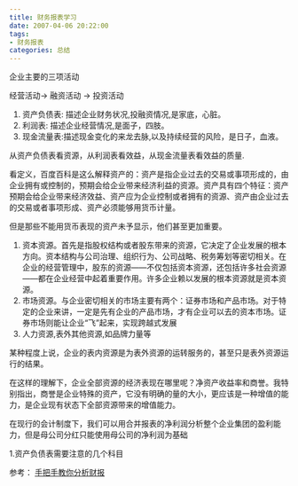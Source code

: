```yaml
---
title: 财务报表学习
date: 2007-04-06 20:22:00
tags: 
- 财务报表
categories: 总结
---
```


企业主要的三项活动

经营活动-> 融资活动 -> 投资活动

1. 资产负债表: 描述企业财务状况,投融资情况,是家底，心脏。
2. 利润表: 描述企业经营情况,是面子，四肢。
3. 现金流量表:描述现金变化的来龙去脉,以及持续经营的风险，是日子，血液。




从资产负债表看资源，从利润表看效益，从现金流量表看效益的质量.

看定义，百度百科是这么解释资产的：资产是指企业过去的交易或事项形成的，由企业拥有或控制的，预期会给企业带来经济利益的资源。资产具有四个特征：资产预期会给企业带来经济效益、资产应为企业控制或者拥有的资源、资产由企业过去的交易或者事项形成、资产必须能够用货币计量。

但是那些不能用货币表现的资产未予显示，他们甚至更加重要。

1. 资本资源。首先是指股权结构或者股东带来的资源，它决定了企业发展的根本方向。资本结构与公司治理、组织行为、公司战略、税务筹划等密切相关。在企业的经营管理中，股东的资源——不仅包括资本资源，还包括许多社会资源——都在企业经营中起着重要作用。许多企业赖以发展的根本资源就是资本资源。
2. 市场资源。与企业密切相关的市场主要有两个：证券市场和产品市场。对于特定的企业来讲，一定是先有企业的产品市场，才有企业可以去的资本市场。证券市场则能让企业“飞”起来，实现跨越式发展
3. 人力资源,表外其他资源,如品牌力量等

某种程度上说，企业的表内资源是为表外资源的运转服务的，甚至只是表外资源运行的结果。

在这样的理解下，企业全部资源的经济表现在哪里呢？净资产收益率和商誉。我特别指出，商誉是企业特殊的资产，它没有明确的量的大小，更应该是一种增值的能力，是企业现有状态下全部资源带来的增值能力。




在现行的会计制度下，我们可以用合并报表的净利润分析整个企业集团的盈利能力，但是母公司分红只能使用母公司的净利润为基础



1.资产负债表需要注意的几个科目




参考：
[手把手教你分析财报](https://xueqiu.com/7318086163/113922972)